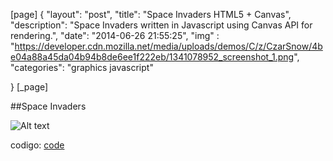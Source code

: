 [page]
{
	 "layout": "post",
	 "title":  "Space Invaders HTML5 + Canvas",
 	 "description": "Space Invaders written in Javascript using Canvas API for rendering.",
	 "date":   "2014-06-26 21:55:25",
	 "img" : "https://developer.cdn.mozilla.net/media/uploads/demos/C/z/CzarSnow/4be04a88a45da04b94b8de6ee1f222eb/1341078952_screenshot_1.png", 
	 "categories": "graphics javascript"

}
[_page]

##Space Invaders 

![Alt text](https://developer.cdn.mozilla.net/media/uploads/demos/C/z/CzarSnow/4be04a88a45da04b94b8de6ee1f222eb/1341078952_screenshot_1.png "texturing")

 
codigo: [code][invader]



[invader]::https://developer.mozilla.org/es/demos/detail/space-invaders 
